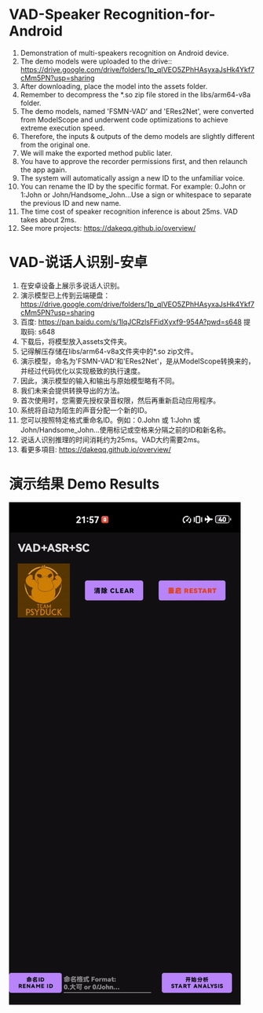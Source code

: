 # VAD-Speaker Recognition-for-Android

1. Demonstration of multi-speakers recognition on Android device.
2. The demo models were uploaded to the drive:: https://drive.google.com/drive/folders/1p_qIVEO5ZPhHAsyxaJsHk4Ykf7cMm5PN?usp=sharing
3. After downloading, place the model into the assets folder.
4. Remember to decompress the *.so zip file stored in the libs/arm64-v8a folder.
5. The demo models, named 'FSMN-VAD' and 'ERes2Net', were converted from ModelScope and underwent code optimizations to achieve extreme execution speed.
6. Therefore, the inputs & outputs of the demo models are slightly different from the original one.
7. We will make the exported method public later.
8. You have to approve the recorder permissions first, and then relaunch the app again.
9. The system will automatically assign a new ID to the unfamiliar voice.
10. You can rename the ID by the specific format. For example: 0.John or 1:John or John/Handsome_John...Use a sign or whitespace to separate the previous ID and new name.
11. The time cost of speaker recognition inference is about 25ms. VAD takes about 2ms.
12. See more projects: https://dakeqq.github.io/overview/
# VAD-说话人识别-安卓
1. 在安卓设备上展示多说话人识别。
2. 演示模型已上传到云端硬盘：https://drive.google.com/drive/folders/1p_qIVEO5ZPhHAsyxaJsHk4Ykf7cMm5PN?usp=sharing
3. 百度: https://pan.baidu.com/s/1IqJCRzlsFFidXyxf9-954A?pwd=s648 提取码: s648
4. 下载后，将模型放入assets文件夹。
5. 记得解压存储在libs/arm64-v8a文件夹中的*.so zip文件。
6. 演示模型，命名为'FSMN-VAD'和'ERes2Net'，是从ModelScope转换来的，并经过代码优化以实现极致的执行速度。
7. 因此，演示模型的输入和输出与原始模型略有不同。
8. 我们未来会提供转换导出的方法。
9. 首次使用时，您需要先授权录音权限，然后再重新启动应用程序。
10. 系统将自动为陌生的声音分配一个新的ID。
11. 您可以按照特定格式重命名ID。例如：0.John 或 1:John 或 John/Handsome_John...使用标记或空格来分隔之前的ID和新名称。
12. 说话人识别推理的时间消耗约为25ms。VAD大约需要2ms。
13. 看更多項目: https://dakeqq.github.io/overview/
# 演示结果 Demo Results
![Demo Animation](https://github.com/DakeQQ/VAD-Speaker-Recognition-for-Android/blob/main/vad_sr.gif?raw=true)
